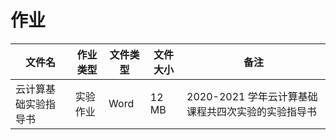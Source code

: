 # 作业

文件名|作业类型|文件类型|文件大小|备注
---|---|---|---|---
云计算基础实验指导书|实验作业|Word|12 MB|2020-2021 学年云计算基础课程共四次实验的实验指导书
